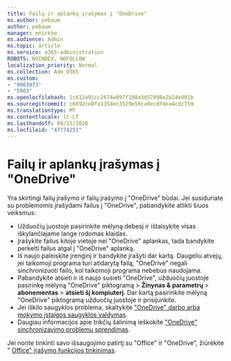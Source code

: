 ```yaml
---
title: Failų ir aplankų įrašymas į "OneDrive"
ms.author: pebaum
author: pebaum
manager: mnirkhe
ms.audience: Admin
ms.topic: article
ms.service: o365-administration
ROBOTS: NOINDEX, NOFOLLOW
localization_priority: Normal
ms.collection: Adm_O365
ms.custom:
- "9003073"
- "5903"
ms.openlocfilehash: 1c612a91cc2674e097f108a3d57898e2b24e901b
ms.sourcegitcommit: c6692ce0fa1358ec3529e59ca0ecdfdea4cdc759
ms.translationtype: MT
ms.contentlocale: lt-LT
ms.lasthandoff: 09/15/2020
ms.locfileid: "47774251"
---
```

# <a name="saving-files-and-folders-to-onedrive"></a>Failų ir aplankų įrašymas į "OneDrive"

Yra skirtingi failų įrašymo ir failų įrašymo į "OneDrive" būdai. Jei susiduriate su problemomis įrašydami failus į "OneDrive", pabandykite atlikti šiuos veiksmus:

- Užduočių juostoje pasirinkite mėlyną debesį ir ištaisykite visas iškylančiajame lange rodomas klaidas.
- Įrašykite failus kitoje vietoje nei "OneDrive" aplankas, tada bandykite perkelti failus atgal į "OneDrive" aplanką.
- Iš naujo paleiskite įrenginį ir bandykite įrašyti dar kartą. Daugeliu atvejų, jei taikomoji programa turi atidarytą failą, "OneDrive" negali sinchronizuoti failo, kol taikomoji programa nebebus naudojama.    
- Pabandykite atsieti ir iš naujo susieti "OneDrive", užduočių juostoje pasirinkę mėlyną "OneDrive" piktogramą > **Žinynas & parametrų**  >  **abonementas**  >  **atsieti šį kompiuterį**. Dar kartą pasirinkite mėlyną "OneDrive" piktogramą užduočių juostoje ir prisijunkite.
- Jei iškilo saugyklos problema, skaitykite ["OneDrive" darbo arba mokymo įstaigos saugyklos valdymas](https://support.microsoft.com/office/manage-your-onedrive-for-work-or-school-storage-31519161-059c-4764-b6f8-f5cd29f7fe68).
- Daugiau informacijos apie trikčių šalinimą ieškokite ["OneDrive" sinchronizavimo problemų sprendimas](https://docs.microsoft.com/alchemyinsights/fix-onedrive-sync-issues).  

Jei norite tinkinti savo išsaugojimo patirtį su "Office" ir "OneDrive", žiūrėkite " [Office" įrašymo funkcijos tinkinimas](https://support.microsoft.com/office/customize-the-save-experience-in-office-786200a7-f5f2-4d26-a3ae-b78c60dd5d3b).
